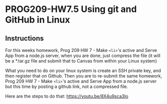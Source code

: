 # PROG209-HW7.5 Using git and GitHub in Linux

## Instructions
For this weeks homework, Prog 209 HW 7 - Make `<li>`'s active and Serve App from a node.js server, when you are done, just compress the file (it will be a *.tar.gz file and submit that to Canvas from within your Linux system)

What you need to do on your linux system is create an SSH private key, and then register that on Github.  Then you are to re-submit the same homework, Prog 209 HW 7 - Make `<li>`'s active and Serve App from a node.js server but this time by posting a github link, not a compressed file.

Here are the steps to do that: https://youtu.be/8X4u9sca3Io
